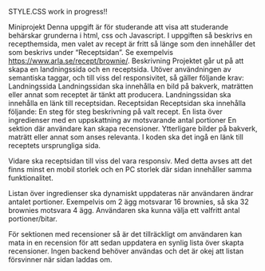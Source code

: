 STYLE.CSS work in progress!!



Miniprojekt
Denna uppgift är för studerande att visa att studerande behärskar grunderna i html, css och Javascript. I uppgiften så beskrivs en recepthemsida, men valet av recept är fritt så länge som den innehåller det som beskrivs under “Receptsidan”. Se exempelvis https://www.arla.se/recept/brownie/.
Beskrivning
Projektet går ut på att skapa en landningssida och en receptsida. Utöver användningen av semantiska taggar, och till viss del responsivitet, så gäller följande krav:
Landningssida
Landningssidan ska innehålla en bild på bakverk, maträtten eller annat som receptet är tänkt att producera.
Landningssidan ska innehålla en länk till receptsidan.
Receptsidan
Receptsidan ska innehålla följande:
En steg för steg beskrivning på valt recept.
En lista över ingredienser med en uppskattning av motsvarande antal portioner
En sektion där användare kan skapa recensioner.
Ytterligare bilder på bakverk, maträtt eller annat som anses relevanta.
I koden ska det ingå en länk till receptets ursprungliga sida.

Vidare ska receptsidan till viss del vara responsiv. Med detta avses att det finns minst en mobil storlek och en PC storlek där sidan innehåller samma funktionalitet.

Listan över ingredienser ska dynamiskt uppdateras när användaren ändrar antalet portioner. Exempelvis om 2 ägg motsvarar 16 brownies, så ska 32 brownies motsvara 4 ägg. Användaren ska kunna välja ett valfritt antal portioner/bitar.

För sektionen med recensioner så är det tillräckligt om användaren kan mata in en recension för att sedan uppdatera en synlig lista över skapta recensioner. Ingen backend behöver användas och det är okej att listan försvinner när sidan laddas om.

